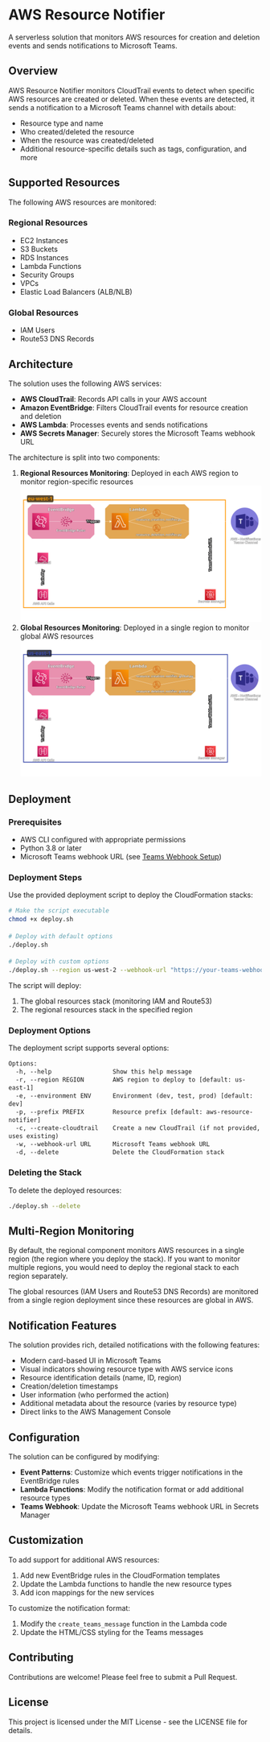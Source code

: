 # AWS Resource Notifier

A serverless solution that monitors AWS resources for creation and deletion events and sends notifications to Microsoft Teams.

## Overview

AWS Resource Notifier monitors CloudTrail events to detect when specific AWS resources are created or deleted. When these events are detected, it sends a notification to a Microsoft Teams channel with details about:

- Resource type and name
- Who created/deleted the resource
- When the resource was created/deleted
- Additional resource-specific details such as tags, configuration, and more

## Supported Resources

The following AWS resources are monitored:

### Regional Resources
- EC2 Instances
- S3 Buckets
- RDS Instances
- Lambda Functions
- Security Groups
- VPCs
- Elastic Load Balancers (ALB/NLB)

### Global Resources
- IAM Users
- Route53 DNS Records

## Architecture

The solution uses the following AWS services:
- **AWS CloudTrail**: Records API calls in your AWS account
- **Amazon EventBridge**: Filters CloudTrail events for resource creation and deletion
- **AWS Lambda**: Processes events and sends notifications
- **AWS Secrets Manager**: Securely stores the Microsoft Teams webhook URL

The architecture is split into two components:

1. **Regional Resources Monitoring**: Deployed in each AWS region to monitor region-specific resources
![Regional Architecture Diagram](./docs/architecture-regional.png)
2. **Global Resources Monitoring**: Deployed in a single region to monitor global AWS resources
![Global Architecture Diagram](./docs/architecture-global.png)


## Deployment

### Prerequisites

- AWS CLI configured with appropriate permissions
- Python 3.8 or later
- Microsoft Teams webhook URL (see [Teams Webhook Setup](./docs/teams_webhook_setup.md))

### Deployment Steps

Use the provided deployment script to deploy the CloudFormation stacks:

```bash
# Make the script executable
chmod +x deploy.sh

# Deploy with default options
./deploy.sh

# Deploy with custom options
./deploy.sh --region us-west-2 --webhook-url "https://your-teams-webhook-url"
```

The script will deploy:
1. The global resources stack (monitoring IAM and Route53)
2. The regional resources stack in the specified region

### Deployment Options

The deployment script supports several options:
```
Options:
  -h, --help                 Show this help message
  -r, --region REGION        AWS region to deploy to [default: us-east-1]
  -e, --environment ENV      Environment (dev, test, prod) [default: dev]
  -p, --prefix PREFIX        Resource prefix [default: aws-resource-notifier]
  -c, --create-cloudtrail    Create a new CloudTrail (if not provided, uses existing)
  -w, --webhook-url URL      Microsoft Teams webhook URL
  -d, --delete               Delete the CloudFormation stack
```

### Deleting the Stack

To delete the deployed resources:

```bash
./deploy.sh --delete
```

## Multi-Region Monitoring

By default, the regional component monitors AWS resources in a single region (the region where you deploy the stack). If you want to monitor multiple regions, you would need to deploy the regional stack to each region separately.

The global resources (IAM Users and Route53 DNS Records) are monitored from a single region deployment since these resources are global in AWS.

## Notification Features

The solution provides rich, detailed notifications with the following features:

- Modern card-based UI in Microsoft Teams
- Visual indicators showing resource type with AWS service icons
- Resource identification details (name, ID, region)
- Creation/deletion timestamps
- User information (who performed the action)
- Additional metadata about the resource (varies by resource type)
- Direct links to the AWS Management Console

## Configuration

The solution can be configured by modifying:

- **Event Patterns**: Customize which events trigger notifications in the EventBridge rules
- **Lambda Functions**: Modify the notification format or add additional resource types
- **Teams Webhook**: Update the Microsoft Teams webhook URL in Secrets Manager

## Customization

To add support for additional AWS resources:
1. Add new EventBridge rules in the CloudFormation templates
2. Update the Lambda functions to handle the new resource types
3. Add icon mappings for the new services

To customize the notification format:
1. Modify the `create_teams_message` function in the Lambda code
2. Update the HTML/CSS styling for the Teams messages

## Contributing

Contributions are welcome! Please feel free to submit a Pull Request.

## License

This project is licensed under the MIT License - see the LICENSE file for details.
